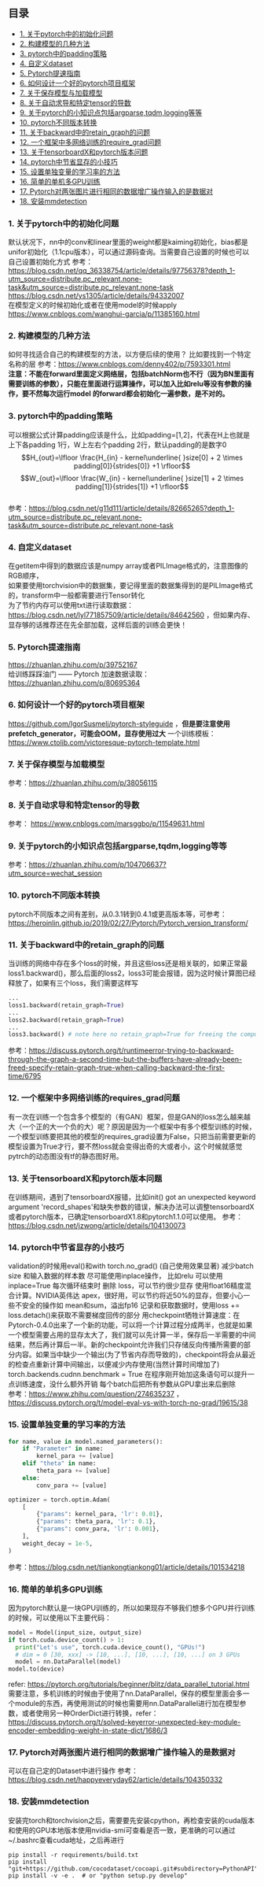 
## 目录
<!--TOC-->
- [1. 关于pytorch中的初始化问题](#1-关于pytorch中的初始化问题)
- [2. 构建模型的几种方法](#2-构建模型的几种方法)
- [3. pytorch中的padding策略](#3-pytorch中的padding策略)
- [4. 自定义dataset](#4-自定义dataset)
- [5. Pytorch提速指南](#5-Pytorch提速指南)
- [6. 如何设计一个好的pytorch项目框架](#6-如何设计一个好的pytorch项目框架) 
- [7. 关于保存模型与加载模型](#7-关于保存模型与加载模型)
- [8. 关于自动求导和特定tensor的导数](#8-关于自动求导和特定tensor的导数)
- [9. 关于pytorch的小知识点包括argparse,tqdm,logging等等](#9-关于pytorch的小知识点包括argparsetqdmlogging等等)
- [10. pytorch不同版本转换](#10-pytorch不同版本转换) 
- [11. 关于backward中的retain_graph的问题](#11-关于backward中的retain_graph的问题)
- [12. 一个框架中多网络训练的require_grad问题](#12-一个框架中多网络训练的requires_grad问题)
- [13. 关于tensorboardX和pytorch版本问题](#13-关于tensorboardX和pytorch版本问题)
- [14. pytorch中节省显存的小技巧](#14-pytorch中节省显存的小技巧)
- [15. 设置单独变量的学习率的方法](#15-设置单独变量的学习率的方法)
- [16. 简单的单机多GPU训练](#16-简单的单机多GPU训练)
- [17. Pytorch对两张图片进行相同的数据增广操作输入的是数据对](#17-Pytorch对两张图片进行相同的数据增广操作输入的是数据对)
- [18. 安装mmdetection](#18-安装mmdetection)
<!--TOC-->

### 1. 关于pytorch中的初始化问题
默认状况下，nn中的conv和linear里面的weight都是kaiming初始化，bias都是unifor初始化（1.1cpu版本），可以通过源码查询。当需要自己设置的时候也可以
自己设置初始化方式
参考：https://blog.csdn.net/qq_36338754/article/details/97756378?depth_1-utm_source=distribute.pc_relevant.none-task&utm_source=distribute.pc_relevant.none-task  
https://blog.csdn.net/ys1305/article/details/94332007  
在模型定义的时候初始化或者在使用model的时候apply  
https://www.cnblogs.com/wanghui-garcia/p/11385160.html

### 2. 构建模型的几种方法
如何寻找适合自己的构建模型的方法，以方便后续的使用？ 比如要找到一个特定名称的层
参考：https://www.cnblogs.com/denny402/p/7593301.html  
**注意：不能在forward里面定义网络层，包括batchNorm也不行（因为BN里面有需要训练的参数），只能在里面进行运算操作，可以加入比如relu等没有参数的操作，要不然每次运行model 的forward都会初始化一遍参数，是不对的。**

### 3. pytorch中的padding策略
可以根据公式计算padding应该是什么，比如padding=[1,2]，代表在H上也就是上下各padding 1行，W上左右个padding 2行，默认padding的是数字0  
$$H_{out}=\lfloor \frac{H_{in} - kernel\underline{ }size[0] + 2 \times padding[0]}{strides[0]} +1  \rfloor$$
$$W_{out}=\lfloor \frac{W_{in} - kernel\underline{ }size[1] + 2 \times padding[1]}{strides[1]} +1  \rfloor$$    
参考：https://blog.csdn.net/g11d111/article/details/82665265?depth_1-utm_source=distribute.pc_relevant.none-task&utm_source=distribute.pc_relevant.none-task

### 4. 自定义dataset
在getitem中得到的数据应该是numpy array或者PILImage格式的，注意图像的RGB顺序，  
如果要使用torchvision中的数据集，要记得里面的数据集得到的是PILImage格式的，transform中一般都需要进行Tensor转化  
为了节约内存可以使用txt进行读取数据：https://blog.csdn.net/lyl771857509/article/details/84642560 ，但如果内存、显存够的话推荐还在先全部加载，这样后面的训练会更快！ 

### 5. Pytorch提速指南
https://zhuanlan.zhihu.com/p/39752167  
给训练踩踩油门 —— Pytorch 加速数据读取： https://zhuanlan.zhihu.com/p/80695364

### 6. 如何设计一个好的pytorch项目框架
https://github.com/IgorSusmelj/pytorch-styleguide ，**但是要注意使用prefetch_generator，可能会OOM，显存使用过大**
一个训练模板：https://www.ctolib.com/victoresque-pytorch-template.html

### 7. 关于保存模型与加载模型
参考：https://zhuanlan.zhihu.com/p/38056115

### 8. 关于自动求导和特定tensor的导数
参考： https://www.cnblogs.com/marsggbo/p/11549631.html

### 9. 关于pytorch的小知识点包括argparse,tqdm,logging等等
参考：https://zhuanlan.zhihu.com/p/104706637?utm_source=wechat_session

### 10. pytorch不同版本转换
pytorch不同版本之间有差别，从0.3.1转到0.4.1或更高版本等，可参考：https://heroinlin.github.io/2019/02/27/Pytorch/Pytorch_version_transform/

### 11. 关于backward中的retain_graph的问题
当训练的网络中存在多个loss的时候，并且这些loss还是相关联的，如果正常最loss1.backward()，那么后面的loss2，loss3可能会报错，因为这时候计算图已经释放了，如果有三个loss，我们需要这样写
```python
...
loss1.backward(retain_graph=True)
...
loss2.backward(retain_graph=True)
...
loss3.backward() # note here no retain_graph=True for freeing the computation graph
```
参考：https://discuss.pytorch.org/t/runtimeerror-trying-to-backward-through-the-graph-a-second-time-but-the-buffers-have-already-been-freed-specify-retain-graph-true-when-calling-backward-the-first-time/6795

### 12. 一个框架中多网络训练的requires_grad问题
有一次在训练一个包含多个模型的（有GAN）框架，但是GAN的loss怎么越来越大（一个正的大一个负的大）呢？原因是因为一个框架中有多个模型训练的时候，一个模型训练要把其他的模型的requires_grad设置为False，只把当前需要更新的模型设置为True才行，要不然loss就会变得出奇的大或者小，这个时候就感觉pytrch的动态图没有tf的静态图好用。

### 13. 关于tensorboardX和pytorch版本问题
在训练期间，遇到了tensorboardX报错，比如init() got an unexpected keyword argument 'record_shapes'和缺失参数的错误，解决办法可以调整tensorboardX或者pytorch版本，已确定tensorboardX1.8和pytorch1.1.0可以使用。
参考：https://blog.csdn.net/jzwong/article/details/104130073

### 14. pytorch中节省显存的小技巧
validation的时候用eval()和with torch.no_grad() (自己使用效果显著)
减少batch size 和输入数据的样本数
尽可能使用inplace操作， 比如relu 可以使用 inplace=True
每次循环结束时 删除 loss，可以节约很少显存
使用float16精度混合计算。NVIDIA英伟达 apex，很好用，可以节约将近50%的显存，但要小心一些不安全的操作如 mean和sum，溢出fp16
记录和获取数据时，使用loss += loss.detach()来获取不需要梯度回传的部分
用checkpoint牺牲计算速度：在Pytorch-0.4.0出来了一个新的功能，可以将一个计算过程分成两半，也就是如果一个模型需要占用的显存太大了，我们就可以先计算一半，保存后一半需要的中间结果，然后再计算后一半。新的checkpoint允许我们只存储反向传播所需要的部分内容。如果当中缺少一个输出(为了节省内存而导致的)，checkpoint将会从最近的检查点重新计算中间输出，以便减少内存使用(当然计算时间增加了)
torch.backends.cudnn.benchmark = True 在程序刚开始加这条语句可以提升一点训练速度，没什么额外开销
每个batch后把所有参数从GPU拿出来后删除  
参考：https://www.zhihu.com/question/274635237 ， https://discuss.pytorch.org/t/model-eval-vs-with-torch-no-grad/19615/38

### 15. 设置单独变量的学习率的方法
```python
for name, value in model.named_parameters():
	if "Parameter" in name:
		kernel_para += [value]
	elif "theta" in name:
		theta_para += [value]
	else:
		conv_para += [value]

optimizer = torch.optim.Adam(
	[
		{"params": kernel_para, 'lr': 0.01},
		{"params": theta_para, 'lr': 0.1},
		{"params": conv_para, 'lr': 0.001},
	],
	weight_decay = 1e-5,
)
```
参考：https://blog.csdn.net/tiankongtiankong01/article/details/101534218

### 16. 简单的单机多GPU训练
因为pytorch默认是一块GPU训练的，所以如果现存不够我们想多个GPU并行训练的时候，可以使用以下主要代码：
```python
model = Model(input_size, output_size)
if torch.cuda.device_count() > 1:
  print("Let's use", torch.cuda.device_count(), "GPUs!")
  # dim = 0 [30, xxx] -> [10, ...], [10, ...], [10, ...] on 3 GPUs
  model = nn.DataParallel(model)
model.to(device)
```
refer: https://pytorch.org/tutorials/beginner/blitz/data_parallel_tutorial.html
需要注意，多机训练的时候由于使用了nn.DataParallel，保存的模型里面会多一个module的东西，再使用测试的时候也需要用nn.DataParallel进行加在模型参数，或者使用另一种OrderDict进行转换，refer：https://discuss.pytorch.org/t/solved-keyerror-unexpected-key-module-encoder-embedding-weight-in-state-dict/1686/3

### 17. Pytorch对两张图片进行相同的数据增广操作输入的是数据对
可以在自己定的Dataset中进行操作
参考：https://blog.csdn.net/happyeveryday62/article/details/104350332

### 18. 安装mmdetection
安装完torch和torchvision之后，需要要先安装cpython，再检查安装的cuda版本和使用的GPU本地版本使用nvidia-smi可查看是否一致，更准确的可以通过~/.bashrc查看cuda地址，之后再进行
```shell
pip install -r requirements/build.txt
pip install "git+https://github.com/cocodataset/cocoapi.git#subdirectory=PythonAPI"
pip install -v -e .  # or "python setup.py develop"
```

